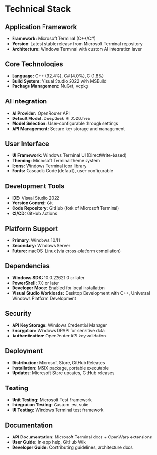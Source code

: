 # Technical Stack

## Application Framework
- **Framework:** Microsoft Terminal (C++/C#)
- **Version:** Latest stable release from Microsoft Terminal repository
- **Architecture:** Windows Terminal with custom AI integration layer

## Core Technologies
- **Language:** C++ (92.4%), C# (4.0%), C (1.8%)
- **Build System:** Visual Studio 2022 with MSBuild
- **Package Management:** NuGet, vcpkg

## AI Integration
- **AI Provider:** OpenRouter API
- **Default Model:** DeepSeek RI 0528:free
- **Model Selection:** User-configurable through settings
- **API Management:** Secure key storage and management

## User Interface
- **UI Framework:** Windows Terminal UI (DirectWrite-based)
- **Theming:** Microsoft Terminal theme system
- **Icons:** Windows Terminal icon library
- **Fonts:** Cascadia Code (default), user-configurable

## Development Tools
- **IDE:** Visual Studio 2022
- **Version Control:** Git
- **Code Repository:** GitHub (fork of Microsoft Terminal)
- **CI/CD:** GitHub Actions

## Platform Support
- **Primary:** Windows 10/11
- **Secondary:** Windows Server
- **Future:** macOS, Linux (via cross-platform compilation)

## Dependencies
- **Windows SDK:** 10.0.22621.0 or later
- **PowerShell:** 7.0 or later
- **Developer Mode:** Enabled for local installation
- **Visual Studio Workloads:** Desktop Development with C++, Universal Windows Platform Development

## Security
- **API Key Storage:** Windows Credential Manager
- **Encryption:** Windows DPAPI for sensitive data
- **Authentication:** OpenRouter API key validation

## Deployment
- **Distribution:** Microsoft Store, GitHub Releases
- **Installation:** MSIX package, portable executable
- **Updates:** Microsoft Store updates, GitHub releases

## Testing
- **Unit Testing:** Microsoft Test Framework
- **Integration Testing:** Custom test suite
- **UI Testing:** Windows Terminal test framework

## Documentation
- **API Documentation:** Microsoft Terminal docs + OpenWarp extensions
- **User Guide:** In-app help, GitHub Wiki
- **Developer Guide:** Contributing guidelines, architecture docs
